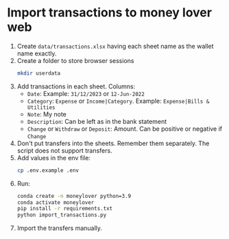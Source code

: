 # Import transactions to money lover web

1. Create `data/transactions.xlsx` having each sheet name as the wallet name exactly.
2. Create a folder to store browser sessions
    ```bash
    mkdir userdata
    ```
3. Add transactions in each sheet. Columns: 
    - `Date`: Example: `31/12/2023` or `12-Jun-2022`
    - `Category`: `Expense` or `Income|Category`. Example: `Expense|Bills & Utilities`
    - `Note`: My note
    - `Description`: Can be left as in the bank statement
    - `Change` or `Withdraw` or `Deposit`: Amount. Can be positive or negative if `Change`
4. Don't put transfers into the sheets. Remember them separately. The script does not support transfers.
5. Add values in the env file:
    ```bash
    cp .env.example .env
    ```    
6. Run:
    ```bash
    conda create -n moneylover python=3.9
    conda activate moneylover
    pip install -r requirements.txt
    python import_transactions.py
    ```
7. Import the transfers manually.